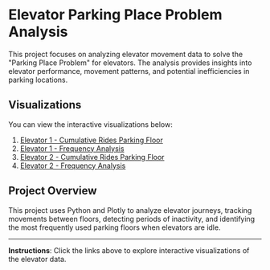 # Elevator Parking Place Problem Analysis

This project focuses on analyzing elevator movement data to solve the "Parking Place Problem" for elevators. The analysis provides insights into elevator performance, movement patterns, and potential inefficiencies in parking locations.

## Visualizations

You can view the interactive visualizations below:

1. [Elevator 1 - Cumulative Rides Parking Floor](https://tahasakr1.github.io/Elevator-Parking-Place-Problem-Analysis/elev_1_cuml_rides_parking_floor_3.html)
2. [Elevator 1 - Frequency Analysis](https://tahasakr1.github.io/Elevator-Parking-Place-Problem-Analysis/elev_1_freq_analysis_parking_floor_3.html)
3. [Elevator 2 - Cumulative Rides Parking Floor](https://tahasakr1.github.io/Elevator-Parking-Place-Problem-Analysis/elev_2_cuml_rides_parking_floor_1.html)
4. [Elevator 2 - Frequency Analysis](https://tahasakr1.github.io/Elevator-Parking-Place-Problem-Analysis/elev_2_freq_analysis_parking_floor_1.html)

## Project Overview

This project uses Python and Plotly to analyze elevator journeys, tracking movements between floors, detecting periods of inactivity, and identifying the most frequently used parking floors when elevators are idle.

---

**Instructions**: Click the links above to explore interactive visualizations of the elevator data.

